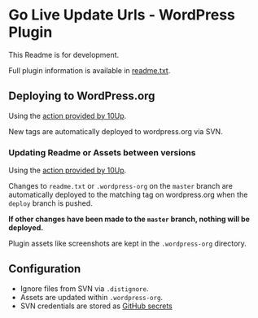 # Go Live Update Urls - WordPress Plugin

This Readme is for development.

Full plugin information is available in [readme.txt](readme.txt).

## Deploying to WordPress.org

Using the [action provided by 10Up](https://github.com/10up/action-wordpress-plugin-deploy).

New tags are automatically deployed to wordpress.org via SVN.

### Updating Readme or Assets between versions

Using the [action provided by 10Up](https://github.com/10up/action-wordpress-plugin-asset-update).

Changes to `readme.txt` or `.wordpress-org` on the `master` branch are automatically deployed to the matching tag on wordpress.org when
the `deploy` branch is pushed.

**If other changes have been made to the `master` branch, nothing will be deployed.**

Plugin assets like screenshots are kept in the `.wordpress-org` directory.

## Configuration

* Ignore files from SVN via `.distignore`.
* Assets are updated within `.wordpress-org`.
* SVN credentials are stored as [GitHub secrets](https://github.com/lipemat/go-live-update-urls/settings/secrets)
